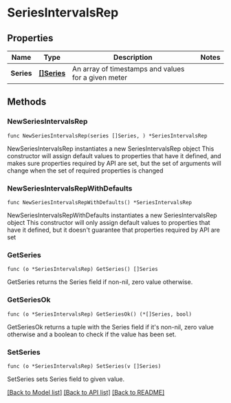 # SeriesIntervalsRep

## Properties

Name | Type | Description | Notes
------------ | ------------- | ------------- | -------------
**Series** | [**[]Series**](Series.md) | An array of timestamps and values for a given meter | 

## Methods

### NewSeriesIntervalsRep

`func NewSeriesIntervalsRep(series []Series, ) *SeriesIntervalsRep`

NewSeriesIntervalsRep instantiates a new SeriesIntervalsRep object
This constructor will assign default values to properties that have it defined,
and makes sure properties required by API are set, but the set of arguments
will change when the set of required properties is changed

### NewSeriesIntervalsRepWithDefaults

`func NewSeriesIntervalsRepWithDefaults() *SeriesIntervalsRep`

NewSeriesIntervalsRepWithDefaults instantiates a new SeriesIntervalsRep object
This constructor will only assign default values to properties that have it defined,
but it doesn't guarantee that properties required by API are set

### GetSeries

`func (o *SeriesIntervalsRep) GetSeries() []Series`

GetSeries returns the Series field if non-nil, zero value otherwise.

### GetSeriesOk

`func (o *SeriesIntervalsRep) GetSeriesOk() (*[]Series, bool)`

GetSeriesOk returns a tuple with the Series field if it's non-nil, zero value otherwise
and a boolean to check if the value has been set.

### SetSeries

`func (o *SeriesIntervalsRep) SetSeries(v []Series)`

SetSeries sets Series field to given value.



[[Back to Model list]](../README.md#documentation-for-models) [[Back to API list]](../README.md#documentation-for-api-endpoints) [[Back to README]](../README.md)


